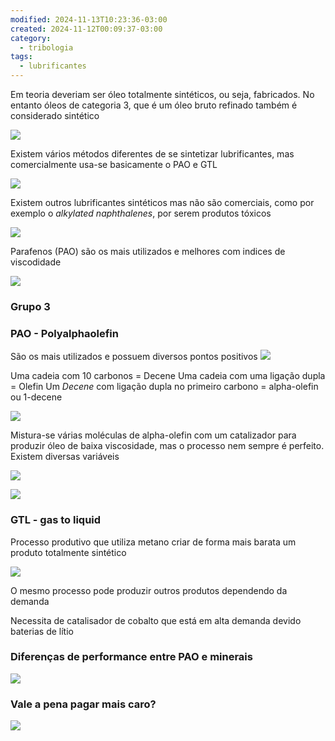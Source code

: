```yaml
---
modified: 2024-11-13T10:23:36-03:00
created: 2024-11-12T00:09:37-03:00
category:
  - tribologia
tags:
  - lubrificantes
---
```

Em teoria deveriam ser óleo totalmente sintéticos, ou seja, fabricados. No entanto óleos de categoria 3, que é um óleo bruto refinado também é considerado sintético 

![](https://res.cloudinary.com/boloko/image/upload/f_auto/v1731382387/furushow7/image_zatgkh.png)

Existem vários métodos diferentes de se sintetizar lubrificantes, mas comercialmente usa-se basicamente o PAO e GTL

![](https://res.cloudinary.com/boloko/image/upload/f_auto/v1731384213/furushow7/image_kggo7i.png)


Existem outros lubrificantes sintéticos mas não são comerciais, como por exemplo o _alkylated naphthalenes_, por serem produtos tóxicos

![](https://res.cloudinary.com/boloko/image/upload/f_auto/v1731385053/furushow7/image_ldqd5p.png)


Parafenos (PAO) são os mais utilizados e melhores com indices de viscodidade 

![](https://res.cloudinary.com/boloko/image/upload/f_auto/v1731383862/furushow7/image_r11xkq.png)

### Grupo 3


### PAO - Polyalphaolefin

São os mais utilizados e possuem diversos pontos positivos
![](https://res.cloudinary.com/boloko/image/upload/f_auto/v1731385940/furushow7/image_wo014g.png)


Uma cadeia com 10 carbonos = Decene
Uma cadeia com uma ligação dupla = Olefin
Um _Decene_ com ligação dupla no primeiro carbono = alpha-olefin ou 1-decene

![](https://res.cloudinary.com/boloko/image/upload/f_auto/v1731385393/furushow7/image_rzsuz6.png)

Mistura-se várias moléculas de alpha-olefin com um catalizador para produzir óleo de baixa viscosidade, mas o processo nem sempre é perfeito. Existem diversas variáveis

![](https://res.cloudinary.com/boloko/image/upload/f_auto/v1731385806/furushow7/image_vwqqqt.png)



![](https://res.cloudinary.com/boloko/image/upload/f_auto/v1731382858/furushow7/image_wtwc9b.png)






### GTL - gas to liquid

Processo produtivo que utiliza metano criar de forma mais barata um produto totalmente sintético

![](https://res.cloudinary.com/boloko/image/upload/f_auto/v1731384425/furushow7/image_nsqokc.png)

O mesmo processo pode produzir outros produtos dependendo da demanda

Necessita de catalisador de cobalto que está em alta demanda devido baterias de lítio


### Diferenças de performance entre PAO e minerais
![](https://res.cloudinary.com/boloko/image/upload/f_auto/v1731466361/furushow7/image_omhfdv.png)


### Vale a pena pagar mais caro?

![](https://res.cloudinary.com/boloko/image/upload/f_auto/v1731468390/furushow7/image_fppeqc.png)
